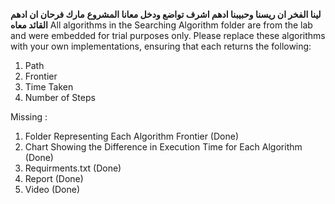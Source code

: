 **لينا الفخر ان ريسنا وحبيبنا ادهم اشرف تواضع ودخل معانا المشروع**
**مارك فرحان ان ادهم القائد معاه**
All algorithms in the Searching Algorithm folder are from the lab and were embedded for trial purposes only. 
Please replace these algorithms with your own implementations, ensuring that each returns the following:
  1) Path
  2) Frontier
  3) Time Taken
  4) Number of Steps

Missing : 
1) Folder Representing Each Algorithm Frontier (Done)
2) Chart Showing the Difference in Execution Time for Each Algorithm (Done)
3) Requirments.txt (Done)
4) Report (Done)
5) Video (Done)
